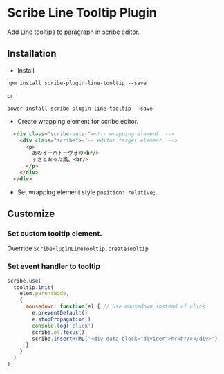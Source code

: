 # Scribe Line Tooltip Plugin

Add Line tooltips to paragraph in [scribe](https://github.com/guardian/scribe/) editor.

## Installation

- Install

```
npm install scribe-plugin-line-tooltip --save
```

or 

```
bower install scribe-plugin-line-tooltip --save
```


- Create wrapping element for scribe editor.

```html
  <div class="scribe-outer"><!-- wrapping element. -->
    <div class="scribe"><!-- editor target element. -->
      <p>
        あのイーハトーヴォの<br/>
        すきとおった風、<br/>
      </p>
    </div>
  </div>
```

- Set wrapping element style `position: relative;`.


## Customize 

### Set custom tooltip element.

Override `ScribePluginLineTooltip.createTooltip`

### Set event handler to tooltip

```js
scribe.use(
  tooltip.init(
    elem.parentNode,
    {
      mousedown: function(e) { // Use mousedown instead of click
        e.preventDefault()
        e.stopPropagation()
        console.log('click')
        scribe.el.focus();
        scribe.insertHTML('<div data-block="divider">hr<hr/></div>')
      }
    }
  )
);
```
